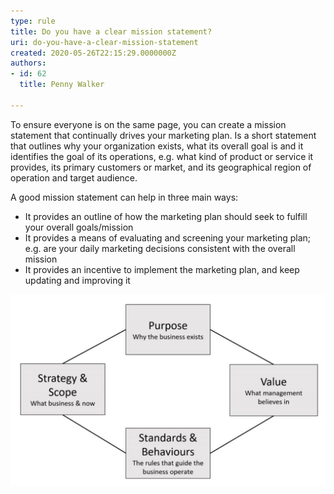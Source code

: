 ```yaml
---
type: rule
title: Do you have a clear mission statement?
uri: do-you-have-a-clear-mission-statement
created: 2020-05-26T22:15:29.0000000Z
authors:
- id: 62
  title: Penny Walker

---
```


To ensure everyone is on the same page, you can create a mission statement that continually drives your marketing plan. Is a short statement that outlines why your organization exists, what its overall goal is and it identifies the goal of its operations, e.g. what kind of product or service it provides, its primary customers or market, and its geographical region of operation and target audience. 
 
A good mission statement can help in three main ways:

- It provides an outline of how the marketing plan should seek to fulfill your overall goals/mission
- It provides a means of evaluating and screening your marketing plan; e.g. are your daily marketing decisions consistent with the overall mission
- It provides an incentive to implement the marketing plan, and keep updating and improving it


![A clear business mission should include the purpose, value, standard behaviors, strategy, and scope of your business. Having these clearly defined allows your team to always be pushing your overall goals](mission-statement.png)
